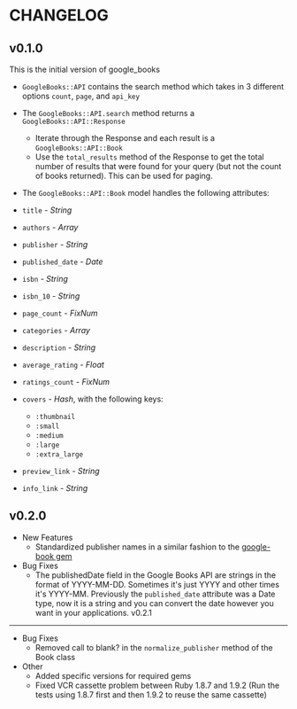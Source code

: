 CHANGELOG
=========

v0.1.0
------
This is the initial version of google_books

*   `GoogleBooks::API` contains the search method which takes in 3 different options `count`, `page`, and `api_key`
*   The `GoogleBooks::API.search` method returns a `GoogleBooks::API::Response`

    *   Iterate through the Response and each result is a `GoogleBooks::API::Book`
    *   Use the `total_results` method of the Response to get the total number of results that were found for your query (but not the count of books returned).  This can be used for paging.
*   The `GoogleBooks::API::Book` model handles the following attributes:
  *   `title` - *String*
  *   `authors` - *Array*
  *   `publisher` - *String*
  *   `published_date` - *Date*
  *   `isbn` - *String*
  *   `isbn_10` - *String*
  *   `page_count` - *FixNum*
  *   `categories` - *Array*
  *   `description` - *String*
  *   `average_rating` - *Float*
  *   `ratings_count` - *FixNum*
  *   `covers` - *Hash*, with the following keys:
        * `:thumbnail`
        * `:small`
        * `:medium`
        * `:large`
        * `:extra_large`
  *   `preview_link` - *String*
  *   `info_link` - *String*

v0.2.0
------
*   New Features
      *   Standardized publisher names in a similar fashion to the [google-book gem](https://rubygems.org/gems/google-book)
*   Bug Fixes
      *   The publishedDate field in the Google Books API are strings in the format of YYYY-MM-DD. Sometimes it's just YYYY and other times it's YYYY-MM.  Previously the `published_date` attribute was a Date type, now it is a string and you can convert the date however you want in your applications.
v0.2.1
------
*   Bug Fixes
      *   Removed call to blank? in the `normalize_publisher` method of the Book class
*   Other
      *   Added specific versions for required gems
      *   Fixed VCR cassette problem between Ruby 1.8.7 and 1.9.2 (Run the tests using 1.8.7 first and then 1.9.2 to reuse the same cassette)